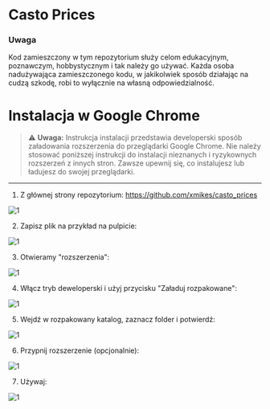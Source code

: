 # Casto Prices

### Uwaga
Kod zamieszczony w tym repozytorium służy celom edukacyjnym, poznawczym, hobbystycznym i tak należy go używać.
Każda osoba nadużywająca zamieszczonego kodu, w jakikolwiek sposób działając na cudzą szkodę, robi to wyłącznie na własną odpowiedzialność.

# Instalacja w Google Chrome

> :warning: **Uwaga:** Instrukcja instalacji przedstawia developerski sposób załadowania rozszerzenia do przeglądarki Google Chrome.
Nie należy stosować poniższej instrukcji do instalacji nieznanych i ryzykownych rozszerzeń z innych stron. Zawsze upewnij się, co instalujesz lub ładujesz do swojej przeglądarki.

---

1. Z głównej strony repozytorium: https://github.com/xmikes/casto_prices

![1](https://github.com/xmikes/casto_prices/blob/main/manual/pic1.PNG?raw=true)

2. Zapisz plik na przykład na pulpicie:

![1](https://github.com/xmikes/casto_prices/blob/main/manual/pic2.PNG?raw=true)

3. Otwieramy "rozszerzenia":

![1](https://github.com/xmikes/casto_prices/blob/main/manual/pic3.PNG?raw=true)

4. Włącz tryb deweloperski i użyj przycisku "Załaduj rozpakowane":

![1](https://github.com/xmikes/casto_prices/blob/main/manual/pic4.PNG?raw=true)

5. Wejdź w rozpakowany katalog, zaznacz folder i potwierdź:

![1](https://github.com/xmikes/casto_prices/blob/main/manual/pic5.PNG?raw=true)

6. Przypnij rozszerzenie (opcjonalnie):

![1](https://github.com/xmikes/casto_prices/blob/main/manual/pic6.PNG?raw=true)

7. Używaj:

![1](https://github.com/xmikes/casto_prices/blob/main/manual/pic7.png?raw=true)

